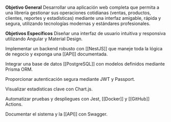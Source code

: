 
**Objetivo General**
Desarrollar una aplicación web completa que permita a una librería gestionar sus operaciones cotidianas (ventas, productos, clientes, reportes y estadísticas) mediante una interfaz amigable, rápida y segura, utilizando tecnologías modernas y estándares profesionales.

**Objetivos Específicos**
Diseñar una interfaz de usuario intuitiva y responsiva utilizando Angular y Material Design.

Implementar un backend robusto con [[NestJS]] que maneje toda la lógica de negocio y exponga una [[API]] documentada.

Integrar una base de datos [[PostgreSQL]] con modelos definidos mediante Prisma ORM.

Proporcionar autenticación segura mediante JWT y Passport.

Visualizar estadísticas clave con Chart.js.

Automatizar pruebas y despliegues con Jest, [[Docker]] y [[GitHub]] Actions.

Documentar el sistema y la [[API]] con Swagger.